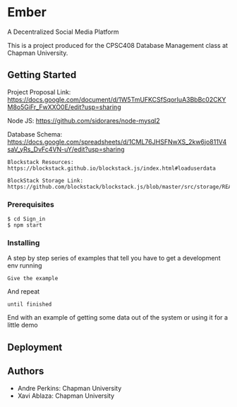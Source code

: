 # Ember
A Decentralized Social Media Platform

This is a project produced for the CPSC408 Database Management class at Chapman University.

## Getting Started
Project Proposal Link: https://docs.google.com/document/d/1W5TmUFKCSfSqorIuA3BbBc02CKYM8o5GiFr_FwXXO0E/edit?usp=sharing

Node JS: https://github.com/sidorares/node-mysql2

Database Schema: https://docs.google.com/spreadsheets/d/1CML76JHSFNwXS_2kw6jo811V4saV_yRs_DvFc4VN-uY/edit?usp=sharing
```
Blockstack Resources: https://blockstack.github.io/blockstack.js/index.html#loaduserdata

BlockStack Storage Link: https://github.com/blockstack/blockstack.js/blob/master/src/storage/README.md

```
### Prerequisites

```
$ cd Sign_in
$ npm start
```

### Installing

A step by step series of examples that tell you have to get a development env running


```
Give the example
```

And repeat

```
until finished
```

End with an example of getting some data out of the system or using it for a little demo

## Deployment

## Authors

- Andre Perkins: Chapman University
- Xavi Ablaza: Chapman University
